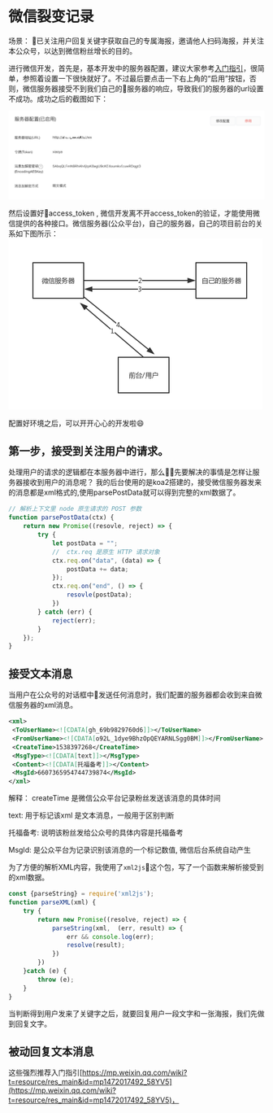 # 微信裂变记录

场景：
已关注用户回复关键字获取自己的专属海报，邀请他人扫码海报，并关注本公众号，以达到微信粉丝增长的目的。

进行微信开发，首先是，基本开发中的服务器配置，建议大家参考[入门指引](https://mp.weixin.qq.com/wiki?t=resource/res_main&id=mp1472017492_58YV5 "入门指引")，很简单，参照着设置一下很快就好了。不过最后要点击一下右上角的“启用”按钮，否则，微信服务器接受不到我们自己的服务器的响应，导致我们的服务器的url设置不成功。成功之后的截图如下：

![服务器设置](../imgs/wxFansAdd/01_serverConfig.png)

然后设置好access_token , 微信开发离不开access_token的验证，才能使用微信提供的各种接口。微信服务器(公众平台)，自己的服务器，自己的项目前台的关系如下图所示：
![三者关系](../imgs/wxFansAdd/02_Relationship.png)

配置好环境之后，可以开开心心的开发啦😄

## 第一步，接受到关注用户的请求。

处理用户的请求的逻辑都在本服务器中进行，那么先要解决的事情是怎样让服务器接收到用户的消息呢？
我的后台使用的是koa2搭建的，接受微信服务器发来的消息都是xml格式的,使用parsePostData就可以得到完整的xml数据了。

``` js
// 解析上下文里 node 原生请求的 POST 参数
function parsePostData(ctx) {
    return new Promise((resovle, reject) => {
        try {
            let postData = "";
            //  ctx.req 是原生 HTTP 请求对象
            ctx.req.on("data", (data) => {
                postData += data;
            });
            ctx.req.on("end", () => {
                resovle(postData);
            })
        } catch (err) {
            reject(err);
        }
    });
}

```

## 接受文本消息

当用户在公众号的对话框中发送任何消息时，我们配置的服务器都会收到来自微信服务器的xml消息。

``` xml
<xml>
 <ToUserName><![CDATA[gh_69b9829760d6]]></ToUserName>
 <FromUserName><![CDATA[o92L_1dye9BhzOpQEYARNLSgg0BM]]></FromUserName>
 <CreateTime>1538397268</CreateTime>
 <MsgType><![CDATA[text]]></MsgType>
 <Content><![CDATA[托福备考]]></Content>
 <MsgId>6607365954744739874</MsgId>
</xml>

```

解释：
createTime 是微信公众平台记录粉丝发送该消息的具体时间

text: 用于标记该xml 是文本消息，一般用于区别判断

托福备考: 说明该粉丝发给公众号的具体内容是托福备考

MsgId: 是公众平台为记录识别该消息的一个标记数值, 微信后台系统自动产生

为了方便的解析XML内容，我使用了`xml2js`这个包，写了一个函数来解析接受到的xml数据。

``` js
const {parseString} = require('xml2js');
function parseXML(xml) {
    try {
        return new Promise((resolve, reject) => {
            parseString(xml,  (err, result) => {
                err && console.log(err);
                resolve(result);
            })
        })
    }catch (e) {
        throw (e);
    }
}
```

当判断得到用户发来了关键字之后，就要回复用户一段文字和一张海报，我们先做到回复文字。

## 被动回复文本消息

这些强烈推荐入门指引[https://mp.weixin.qq.com/wiki?t=resource/res_main&id=mp1472017492_58YV5](https://mp.weixin.qq.com/wiki?t=resource/res_main&id=mp1472017492_58YV5)，
